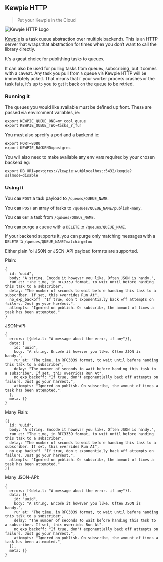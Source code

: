 ## Kewpie HTTP

> Put your Kewpie in the Cloud

![Kewpie HTTP Logo](https://notbad.software/img/kewpie_http.jpg "Picture of a Kewpie doll standing on a cloud")

[Kewpie](https://github.com/davidbanham/kewpie_go) is a task queue abstraction over multiple backends. This is an HTTP server that wraps that abstraction for times when you don't want to call the library directly.

It's a great choice for publishing tasks to queues.

It can also be used for pulling tasks from queues, subscribing, but it comes with a caveat. Any task you pull from a queue via Kewpie HTTP will be immediately acked. That means that if your worker process crashes or the task fails, it's up to you to get it back on the queue to be retried.

### Running it

The queues you would like available must be defined up front. These are passed via environment variables, ie:

```
export KEWPIE_QUEUE_ONE=my_cool_queue
export KEWPIE_QUEUE_TWO=tasks_r_fun
```

You must also specify a port and a backend ie:
```
export PORT=8080
export KEWPIE_BACKEND=postgres
```

You will also need to make available any env vars required by your chosen backend eg:

```
export DB_URI=postgres://kewpie:wut@localhost:5432/kewpie?sslmode=disable
```

### Using it

You can `POST` a task payload to `/queues/QUEUE_NAME`.

You can `POST` an array of tasks to `/queues/QUEUE_NAME/publish-many`.

You can `GET` a task from `/queues/QUEUE_NAME`.

You can purge a queue with a `DELETE` to `/queues/QUEUE_NAME`.

If your backend supports it, you can purge only matching messages with a `DELETE` to `/queues/QUEUE_NAME?matching=foo`

Either plain 'ol JSON or JSON-API payload formats are supported.

Plain:

```
{
  id: "uuid",
  body: "A string. Encode it however you like. Often JSON is handy.",
  run_at: "The time, in RFC3339 format, to wait until before handing this task to a subscriber",
  delay: "The number of seconds to wait before handing this task to a subscriber. If set, this overrides Run At",
  no_exp_backoff: "If true, don't exponentially back off attempts on failure. Just go your hardest.",
  attempts: "Ignored on publish. On subscribe, the amount of times a task has been attempted."
}
```

JSON-API:

```
{
  errors: [{detail: "A message about the error, if any"}],
  data: {
    id: "uuid",
    body: "A string. Encode it however you like. Often JSON is handy.",
    run_at: "The time, in RFC3339 format, to wait until before handing this task to a subscriber",
    delay: "The number of seconds to wait before handing this task to a subscriber. If set, this overrides Run At",
    no_exp_backoff: "If true, don't exponentially back off attempts on failure. Just go your hardest.",
    attempts: "Ignored on publish. On subscribe, the amount of times a task has been attempted.",
  },
  meta: {}
}
```

Many Plain:

```
[{
  id: "uuid",
  body: "A string. Encode it however you like. Often JSON is handy.",
  run_at: "The time, in RFC3339 format, to wait until before handing this task to a subscriber",
  delay: "The number of seconds to wait before handing this task to a subscriber. If set, this overrides Run At",
  no_exp_backoff: "If true, don't exponentially back off attempts on failure. Just go your hardest.",
  attempts: "Ignored on publish. On subscribe, the amount of times a task has been attempted."
}]
```

Many JSON-API:

```
{
  errors: [{detail: "A message about the error, if any"}],
  data: [{
    id: "uuid",
    body: "A string. Encode it however you like. Often JSON is handy.",
    run_at: "The time, in RFC3339 format, to wait until before handing this task to a subscriber",
    delay: "The number of seconds to wait before handing this task to a subscriber. If set, this overrides Run At",
    no_exp_backoff: "If true, don't exponentially back off attempts on failure. Just go your hardest.",
    attempts: "Ignored on publish. On subscribe, the amount of times a task has been attempted.",
  }],
  meta: {}
}
```

